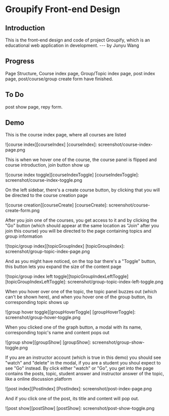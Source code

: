 Groupify Front-end Design
===

Introduction
---
This is the front-end design and code of project Groupify, which is an educational web application in development. --- by Junyu Wang

Progress
---
Page Structure, Course index page, Group/Topic index page, post index page, post/course/group create form have finished.

To Do
---
post show page, repy form.

Demo
---
This is the course index page, where all courses are listed

![course index][courseIndex]
[courseIndex]: screenshot/course-index-page.png

This is when we hover one of the course, the course panel is flipped and course introduction, join button show up

![course index toggle][courseIndexToggle]
[courseIndexToggle]: screenshot/course-index-toggle.png

On the left sidebar, there's a create course button, by clicking that you will be directed to the course creation page

![course creation][courseCreate]
[courseCreate]: screenshot/course-create-form.png

After you join one of the courses, you get access to it and by clicking the "Go" button (which should appear at the same location as "Join" after you join this course) you will be directed to the page containing topics and group information

![topic/group index][topicGroupIndex]
[topicGroupIndex]: screenshot/group-topic-index-page.png

And as you might have noticed, on the top bar there's a "Toggle" button, this button lets you expand the size of the content page

![topic/group index left toggle][topicGroupIndexLeftToggle]
[topicGroupIndexLeftToggle]: screenshot/group-topic-index-left-toggle.png

When you hover over one of the topic, the topic panel buzzes out (which can't be shown here), and when you hover one of the group button, its corresponding topic shows up

![group hover toggle][groupHoverToggle]
[groupHoverToggle]: screenshot/group-hover-toggle.png

When you clicked one of the graph button, a modal with its name, corresponding topic's name and content pops out

![group show][groupShow]
[groupShow]: screenshot/group-show-toggle.png

If you are an instructor account (which is true in this demo) you should see "watch" and "delete" in the modal, if you are a student you shoul expect to see "Go" instead. By click either "watch" or "Go", you get into the page contains the posts, topic, student answer and instructor answer of the topic, like a online discussion platform

![post index][PostIndex]
[PostIndex]: screenshot/post-index-page.png 

And if you click one of the post, its title and content will pop out.

![post show][postShow]
[postShow]: screenshot/post-show-toggle.png


